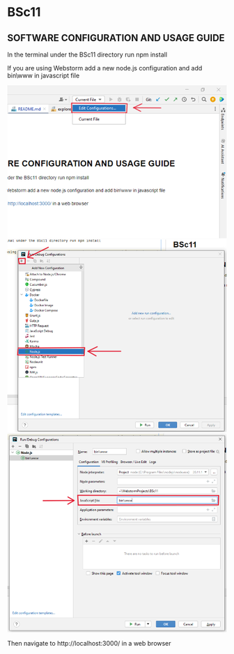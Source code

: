 # BSc11
## SOFTWARE CONFIGURATION AND USAGE GUIDE
In the terminal under the BSc11 directory run npm install 

If you are using Webstorm add a new node.js configuration and add bin\www in javascript file

<img src="images/1C.PNG" alt="Edit configurations" width="700">

<img src="images/2c.PNG" alt="Add Node.js configuration" width="700">

<img src="images/3c.PNG" alt="Add bin\www to JavaScript file" width="700">

Then navigate to http://localhost:3000/ in a web browser
